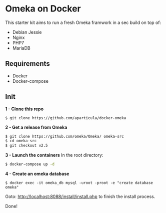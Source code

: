 # Omeka on Docker

This starter kit aims to run a fresh Omeka framwork in a sec build on top of:
* Debian Jessie
* Nginx
* PHP7
* MariaDB

## Requirements
* Docker
* Docker-compose

## Init
**1 - Clone this repo**
```
$ git clone https://github.com/aparticula/docker-omeka
```

**2 - Get a release from Omeka**
```sh
$ git clone https://github.com/omeka/Omeka/ omeka-src
$ cd omeka-src
$ git checkout v2.5
```

**3 - Launch the containers**
In the root directory:
```sh
$ docker-compose up -d
```

**4 - Create an omeka database**
```
$ docker exec -it omeka_db mysql -uroot -proot -e "create database omeka"
```

Goto: [http://localhost:8088/install/install.php](http://localhost:8088/install/install.php) to finish the install process.

Done!